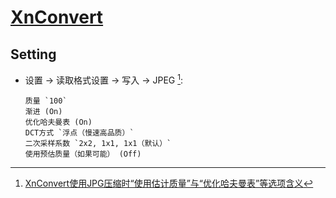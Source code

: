 # [XnConvert](https://www.xnview.com/en/xnconvert/)

## Setting

- 设置 → 读取格式设置 → 写入 → JPEG [^1]:
	```
	质量 `100`
	渐进 (On)
	优化哈夫曼表 (On)
	DCT方式 `浮点（慢速高品质）`
	二次采样系数 `2x2, 1x1, 1x1（默认）`
	使用预估质量（如果可能） (Off)
	```

[^1]: [XnConvert使用JPG压缩时“使用估计质量”与“优化哈夫曼表”等选项含义](https://zhuanlan.zhihu.com/p/490282841)